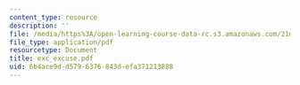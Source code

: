 ```yaml
---
content_type: resource
description: ''
file: /media/https%3A/open-learning-course-data-rc.s3.amazonaws.com/21m-735-technical-design-scenery-mechanisms-and-special-effects-spring-2004/6b4ace9dd5796376843defa371213888_exc_excuse.pdf
file_type: application/pdf
resourcetype: Document
title: exc_excuse.pdf
uid: 6b4ace9d-d579-6376-843d-efa371213888
---
```

